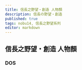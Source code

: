 ```yaml
---
title: 信長之野望・創造 人物顏
description: 信長の野望・創造
published: true
tags: nobu14, 信長之野望系列
editor: markdown
---
```


## 信長之野望・創造 人物顏

### DOS
